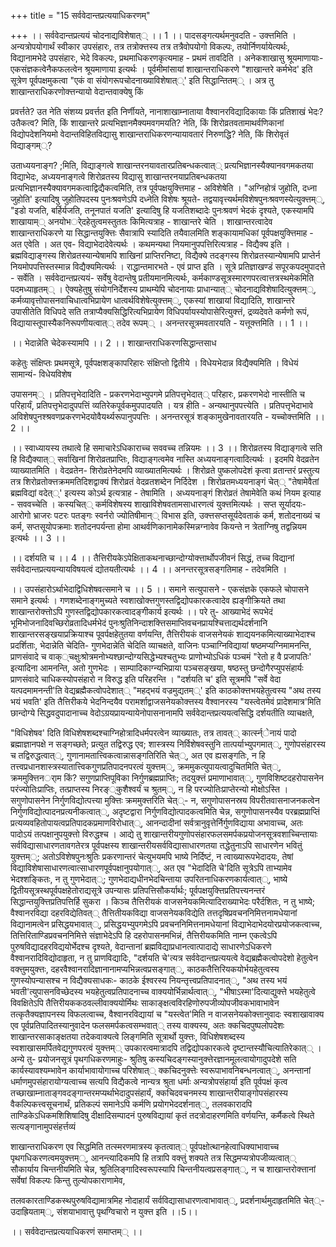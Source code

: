 +++
title = "15 सर्ववेदान्तप्रत्ययाधिकरणम्"

+++
।। सर्ववेदान्तप्रत्ययं चोदनाद्यविशेषात्् ।। 1 ।। पादसङ्गत्यर्थमनुवदति - उक्त्तमिति । अन्यत्रोपयोगार्थं स्वीकार उपसंहारः, तत्र तत्रोक्त्तस्य तत्र तत्रैवोपयोगो विकल्पः, तयोर्निणर्यायेत्यर्थः, विद्यानामभेदे उपसंहारः, भेदे विकल्पः, प्रथमाधिकरणकृत्यमाह - प्रथमं तावदिति । अनेकशाखासु श्रूयमाणायाः- एकसंज्ञकत्वेनैकफलत्वेन श्रूयमाणाया इत्यर्थः । पूर्वमीमांसायां शाखान्तराधिकरणे "शाखान्तरे कर्मभेद' इति सूत्रेण पूर्वपक्षमुकत्वा "एकं वा संयोगरूपचोदनाख्याविशेषात््' इति सिद्धान्तितम्् । अत्र तु शाखान्तराधिकरणोक्त्तन्यायो वेदान्तवाक्येषु किं

प्रवर्त्तते? उत नेति संशय्य प्रवर्त्तत इति निर्णीयते, नानाशाखाम्नाताया वैश्वानरविद्यादिकायाः किं प्रतिशाखं भेदः? उतैकत्व? मिति, किं शाखान्तरे प्रत्यभिज्ञानमैक्यमवगमयति? नेति, किं शिरोव्रतवतामाथर्वणिकानां विद्योपदेशनियमो वेदान्तविहितविद्यासु शाखान्तराधिकरणन्यायावतारं निरुणद्धि? नेति, किं शिरोवृतं विद्याङ्गम््?

उताध्ययनाङ्ग? ;मिति, विद्याङ्गत्वे शाखान्तरनयावतारप्रतिबन्धकत्वात्् प्रत्यभिज्ञानस्यैक्यानवगमकतया विद्याभेदः, अध्ययनाङ्गत्वे शिरोव्रतस्य विद्यासु शाखान्तरनयाप्रतिबन्धकतया प्रत्यभिज्ञानस्यैक्यावगमकत्वाद्विद्यैकत्वमिति, तत्र पूर्वपक्षयुक्त्तिमाह - अविशेषेति । "अग्निहोत्रं जुहोति, दध्ना जुहोति' इत्यादिषु जुहोतिपदस्य पुनःश्रवणेऽपि दध्नेति विशेषः श्रूयते- तद्वयावृत्त्यर्थमविशेषपुनःश्रवणस्येत्युक्त्तम््, "इडो यजति, बर्हिर्यजति, तनूनपातं यजति' इत्यादिषु हि यजतिशब्दादेः पुनःश्रवणं भेदकं दृश्यते, एकस्यामपि शाखायाम्् अनयोभर्ेदहेतुत्वमस्तुततः किमित्यत्राह - शाखान्तरे चेति । शाखान्तरत्वादेव शाखान्तराधिकरणे या सिद्धान्तयुक्त्तिः सैवात्रापि स्यादिति तयैवालमिति शङ्कायामधिकां पूर्वपक्षयुक्त्तिमाह - अत एवेति । अत एव- विद्याभेदादेवेत्यर्थः । कथमन्यथा नियमानुपपत्तिरित्यत्राह - विद्यैक्य इति । ब्रह्मविद्याङ्गस्य शिरोव्रतस्यान्येषामपि शाखिनां प्राप्तिरनिष्टा, विद्यैक्ये तदङ्गस्य शिरोव्रतस्यान्येषामपि प्राप्तेर्न नियमोपपत्तिस्तस्मान्न विद्यैक्यमित्यर्थः । राद्धान्तमारभते - एवं प्राप्त इति । सूत्रे प्रतिज्ञाखण्डं सपूरकपदमुपादत्ते - सर्वेति । सर्ववेदान्तप्रत्ययं- सर्वेषु वेदान्तेषु प्रतीयमानमित्यर्थः, कर्मकाण्डसूत्रस्मारणपरत्वात्तत्रस्थमेकमिति पदमध्याहृतम्् । ऐक्यहेतुषु संयोगनिर्देशस्य प्राथम्येपि चोदनायाः प्राधान्यात्् चोदनाद्यविशेषादित्युक्त्तम््, कर्मव्यावृत्तोपासनवाचिधात्वभिप्रायेण धात्वर्थविशेषेत्युक्त्तम््, एकस्यां शाखायां विद्यादिति, शाखान्तरे उपासीतेति विधिपदे सति तत्राप्यैक्यसिद्धिरित्यभिप्रायेण विधिपर्यायस्योपासेरित्युक्त्तं, द्रव्यदेवते कर्मणो रूपं, विद्यायास्तूपास्यैकनिरूपणीयत्वात्् तदेव रूपम्् । अनन्तरसूत्रमवतारयति - यत्तूक्त्तमिति ।। 1 ।।

।। भेदान्नेति चेदेकस्यामपि ।। 2 ।। शाखान्तराधिकरणसिद्धान्तसाध

कहेतुः संक्षिप्तः प्रथमसूत्रे, पूर्वपक्षशङ्कापरिहारः संक्षिप्तो द्वितीये । विधेयभेदान्न विद्यैक्यमिति । विधेयं सामान्यं- विधेयविशेष

उपासनम्् । प्रतिपत्तृभेदादिति - प्रकरणभेदाभ्युपगमे प्रतिपत्तृभेदात्् परिहारः, प्रकरणभेदो नास्तीति च परिहार्यं, प्रतिपत्तृभेदादुपपत्तिं व्यतिरेकपूर्वकमुपपादयति । यत्र हीति - अन्यथानुपपत्त्येति । प्रतिपत्तृभेदाभावे अविशेषपुनश्श्रवणप्रकरणभेदयोवैयर्थ्यरूपानुपपत्तिः । अनन्तरसूत्रं शङ्कामुखेनावतारयति - यच्चोक्त्तमिति ।। 2 ।।

।। स्वाध्यायस्य तथात्वे हि समाचारेऽधिकाराच्च सववच्च तन्नियमः ।। 3 ।। शिरोव्रतस्य विद्याङ्गत्वे सति हि विद्यैक्यात्् सर्वाखिनां शिरोव्रतप्राप्तिः, विद्याङ्गत्वमेव नास्ति अध्ययनाङ्गत्वादित्यर्थः । इदमपि वेदव्रतेन व्याख्यातमिति । वेदव्रतेन- शिरोव्रतेनेदमपि व्याख्यातमित्यर्थः । शिरोव्रते पुष्कलोपदेशं कृत्वा व्रतान्तरं प्रस्तुत्य तत्र शिरोव्रतोक्त्तक्रममतिदिशद्वाक्यं शिरोव्रतं वेदव्रतशब्देन निर्दिदेश । शिरोव्रतमध्ययनाङ्गं चेत्् "तेषामेवैतां ब्रह्मविद्यां वदेत््' इत्यस्य कोऽर्थ इत्यत्राह - तेषामिति । अध्ययनाङ्गं शिरोव्रतं तेषामेवेति कथं नियम इत्याह - सववच्चेति । कस्यचित्् कर्मविशेषस्य शाखाविशेषवतामसाधारणत्वं युक्त्तमित्यर्थः । सप्त सूर्यादयः- आरोगो भ्राजरः पटरः पतङ्गः स्वर्नरो ज्योतिषीमान्् विभास इति, उक्त्तसप्तसूर्यदेवताकं कर्म, शतोदनाख्यं च कर्म, सप्तसूयोपक्रमाः शतोदनपर्यन्ता होमा आथर्वणिकानामेकस्मिन्नग्नावेव कियन्ते न त्रेताग्निषु तद्वन्नियम इत्यर्थः ।। 3 ।।

।। दर्शयति च ।। 4 ।। तैत्तिरीयकेऽपेक्षिताकथनाच्छान्दोग्योक्त्तार्थोपजीवनं सिद्धं, तच्च विद्यानां सर्ववेदान्तप्रत्ययन्यायविषयत्वं द्योतयतीत्यर्थः ।। 4 ।। अनन्तरसूत्रसङ्गतिमाह - तदेवमिति ।

।। उपसंहारोऽर्थाभेदाद्विधिशेषवत्समाने च ।। 5 ।। समाने सत्युपासने - एकसंज्ञके एकफले चोपासने समाने इत्यर्थः । गणशब्देनाङ्गमुच्यते स्वशाखोक्त्तगुणस्तद्विद्योपकारकत्वादेव ह्यङ्गीक्रियते तथा शाखान्तरोक्त्तोऽपि गुणस्तद्विद्योपकारकत्वादङ्गीकार्य इत्यर्थः ।। परे तु- आख्याभेदं रूपभेदं भूमिभोजनादिवच्छिरोव्रतादिधर्मभेदं पुनःश्रुतिनिन्दाशक्त्तिसमाप्तिवचनप्रायश्चित्ताद्यर्थदर्शनानि शाखान्तरसङ्खयाप्रक्रियाश्च पूवर्पक्षहेतुतया वर्णयन्ति, तैत्तिरीयकं वाजसनेयकं शाद्ययनकमित्याख्याभेदाश्च प्रदर्शिताः, भेदान्नेति चेदिति- गुणभेदान्नेति चेदिति व्याचक्षते, वाजिनः पञ्चाग्निविद्यायां षष्ठमप्यग्निमामनन्ति, प्राणसंवादे च वाक््चक्षुःश्रोत्रमनोभ्यश्छान्दोग्यसिद्धेभ्यश्चतुभ्यः प्राणोभ्योऽधिकं पञ्चमं "रेतो ह वै प्रजापतिः' इत्यादिना आमनन्ति, अतो गुणभेदः । साम्पादिकाग्न्यभिप्राया पञ्चसङ्खया, षष्ठस्तु छन्दोगैरप्युपसंहार्यः प्राणसंवादे चाधिकस्योपसंहारो न विरुद्ध इति परिहरन्ति । "दर्शयति च' इति सूत्रमपि "सर्वे वेदा यत्पदमामनन्ती'ति वेद्यब्रह्मैकत्वोपदेशात्् "महद्भयं वज्रमुद्यतम््' इति काठकोक्त्तभयहेतुत्वस्य "अथ तस्य भयं भवति' इति तैत्तिरीकये भेदनिन्दयैव परामर्शाद्वाजसनेयकोक्त्तस्य वैश्वानरस्य "यस्त्वेतमेवं प्रादेशमात्र'मिति छान्दोग्ये सिद्धवदुपादानाच्च वेदोऽग्रयप्रायन्यायेनोपासनानामपि सर्ववेदान्तप्रत्ययत्वसिद्धि दर्शयतीति व्याचक्षते,

"विधिशेषव' दिति विधिशेषशब्दश्चाग्निहोत्रादिधर्मपरत्वेन व्याख्यातः, तत्र तावत्् कार्त्स्न्ेनायं पादो ब्रह्माज्ञानपक्षे न सङ्गच्छते; प्रत्युत तद्विरुद्ध एव; शास्त्रस्य निर्विशेषवस्तुनि तात्पर्याभ्युपगमात््, गुणोपसंहारस्य च तद्विरुद्धत्वात््, गुणानामतात्त्विकत्वान्नासङ्गतिरिति चेत््, अत एव ह्यसङ्गतिः, न हि तत्त्वप्रधानशास्त्रस्यातात्त्विकगुणप्रतिपादनपरत्वं युक्त्तम््, क्रममुकत्युपायत्वादुचितमिति चेत््, क्रममुक्त्तिनर्ाम किं? सगुणप्राप्तिपूविका निर्गुणब्रह्मप्राप्तिः; तदयुक्त्तं प्रमाणाभावात््, गुणविशिष्टदहरोपासनेन परंज्योतिःप्राप्तिः, तत्प्राप्तस्य निरङ््कुशैश्वर्यं च श्रुतम््, न हि परज्योतिःप्राप्तेरन्यो मोक्षोऽस्ति । सगुणोपासनेन निर्गुणविद्योत्पत्त्या मुक्त्तिः क्रममुक्त्तरिति चेत््- न, सगुणोपासनस्रय विपरीतवासनाजनकत्वेन निर्गुणविद्योत्पादनप्रत्यनीकत्वात््, अदृष्टद्वारा निर्गुणविद्योत्पादकत्वमिति चेन्न, सगुणोपासनस्यैव परब्रह्मप्राप्तिं प्रत्यव्यवहितोपायत्वप्रतिपादकप्रमाणविरोधात््, आनन्दादीनां सर्वत्रानुवृत्तेर्निर्गुणविद्याया अभावाच्च, अतः पादोऽयं तत्पक्षानुपयुक्त्तो विरुद्धश्च । आद्ये तु शाखान्तरीयगुणोपसंहारफलसमर्पकप्रयोजनसूत्रवशाच्चिन्तायाः सर्वविद्यासाधारणतावगतेरत्र पूर्वपक्षस्य शाखान्तरीयसर्वविद्यासाधारणतया तद्धेतुनाऽपि साधारणेन भवितुं युक्त्तम््; अतोऽविशेषपुनःश्रुतिः प्रकरणान्तरं चेत्युभयमपि भाष्ये निर्दिष्टं, न त्वाख्यारूपभेदादयः, तेषां विद्याविशेषासाधारणत्वात्साधारणपूर्वपक्षानुपयोगात््, अत एव "भेदादिति चे'दिति सूत्रेऽपि ताभ्यामेव भेदश्शङ्कितः, न तु गुणभेदात््; गुणभेदाद्यधीनभेदचिन्ताया उपरितनाधिकरणकार्यत्वात््, भाष्ये द्वितीयसूत्रस्थपूर्वपक्षहेतोराद्यसूत्रे उपन्यासः प्रतिपत्तिसौकर्यार्थः; पूर्वपक्षयुक्त्तिप्रतिपत्त्यनन्तरं सिद्धान्तयुक्त्तिप्रतिपत्तिर्हि सुकरा । किञ्च तैत्तिरीयकं वाजसनेयकमित्यादिराख्याभेदः परैर्दशितः, न तु भाष्ये; वैश्वानरविद्या दहरविद्येतिवत्् तैत्तितीयकविद्या वाजसनेयकविद्येति तत्तदृषिप्रवचननिमित्तनामधेयानां विद्यानामत्वेन प्रसिद्धयभावात््, प्रसिद्धयभ्युपगमेऽपि प्रवचननिमित्तनामधेयानां विद्याभेदाभेदयोरप्रयोजकत्वाच्च, तित्तिरिताण्डिप्रवचननिमित्ते संज्ञाभेदेऽपि हि दहरोपासनमभिन्नं, तैत्तिरीयकमिति नाम्न एकत्वेऽपि पुरुषविद्यादहरविद्ययोर्भेदश्च दृश्यते, वेदान्तानां ब्रह्मविद्याप्रधानत्वात्पादाद्ये साधारणेऽधिकरणे वैश्वानरादिविद्योदाहृता, न तु प्राणविद्यादिः, "दर्शयति चे'त्यत्र सर्ववेदान्तप्रत्ययत्वे वेद्यब्रह्मैकत्वोपदेशो हेतुत्वेन वक्त्तुमयुक्त्तः, दहरवैश्वानरादिज्ञानानामप्यभिन्नत्वप्रसङ्गात््, काठकतैत्तिरियकयोर्भयहेतुत्वस्य गुणस्योपन्यासश्च न विद्यैक्यसाधकः- काठके ईश्वरस्य नियन्तृत्त्वप्रतिपादनात््, "अथ तस्य भयं भवती'त्युपासनविच्छेदस्य भयहेतुत्वप्रतिपादनाच्च वाक्ययोर्भिन्नार्थत्वात््, "भीषाऽस्मा'दित्याद्युक्त्ते भयहेतुत्वे विवक्षितेऽपि तैत्तिरीयककठवल्लीवाक्ययोर्मिथः साकाङ्क्षत्वविरहिणोरुपजीव्योपजीवकभावाभावेन तत्कृतैक्यज्ञापनस्य विफलत्वाच्च, वैश्वानरविद्यायां च "यस्त्वेत'मिति न वाजसनेयकोक्त्तानुवादः स्वशाखावाक्य एव पूर्वप्रतिपादितस्यानुवादेन फलसमर्पकत्वसम्भवात्् तस्य वाक्यस्य, अतः क्कचिदपुष्पलोपदेशः शाखान्तरसाकाङ्क्षतया तदेकवाक्यत्वे लिङ्गमिति सूत्रार्थो युक्त्तः, विधिशेषशब्दस्य स्वशाखासमर्पितवेद्यगुणपरत्वं युक्त्तम्् उपकारत्वमात्रादपि तद्विद्योपकारकत्वे दृष्टान्तस्यौचित्यातिरेकात्् । अन्ये तु- प्रयोजनसूत्रं पृथगधिकरणमाहुः- श्रुतिषु कस्यचिदङ्गस्यानुक्त्तेरज्ञानमूलत्वायोगादुपदेशे सति कार्यस्यावश्यम्भावेन कार्याभावायोगाच्च परिशेषात्् क्कचिदनुक्त्तेः स्वरूपाभावनिबन्धनत्वात््, अनन्तानां धर्माणमुपसंहारायोग्यत्वाच्च सत्यपि विद्यैकत्वे नान्यत्र श्रुता धर्माः अन्यत्रोपसंहार्या इति पूर्वपक्षं कृत्व तच्छाखाम्नाताङ्गवदङ्गान्तरमप्यर्थाभेदादुपसंहार्यं, क्कचिदवचनमस्य शाखान्तरीयाङ्गोपसंहारस्य वैकल्पिकत्त्वसूचनार्थं, प्रतिकल्पं समानेऽपि कर्मणि प्रयोगभेददर्शनात््, तलवकारादपि ताण्डिकेऽधिकमशिशिषादिषु दीक्षादिसम्पादनं पुरुषविद्यायां कृतं तदत्रोदाहरणमिति वर्णयन्ति, कर्मैकत्वे स्थिते सत्यङ्गानामुपसंहर्त्तव्यं

शाखान्तराधिकरण एव सिद्धमिति तत्स्मरणमात्रस्य कृतत्वात्् पूर्वपक्षोत्थानहेत्वाधिक्याभावाच्च पृथगधिकरणत्वमयुक्त्तम््, आनन्त्यादिकमपि हि तत्रापि वक्त्तुं शक्यते तत्र सिद्धमप्यत्रोपजीव्यत्वात्् सौकार्याय चिन्तनीयमिति चेन्न, श्रुतिलिङ्गादिस्वरूपस्यापि चिन्तनीयत्वप्रसङ्गात््, न च शाखान्तरोक्त्तानां सर्वेषां विकल्पः किन्तु तुल्योपकाराणामेव,

तलवकारताण्डिकस्थपुरुषविद्यामात्रमिह नोदाहार्यं सर्वविद्यासाधारणत्वाभावात््, प्रदर्शनार्थमुदाहृतमिति चेत््- उदाह्रियताम््, संशयाभावात्तु पृथग्विचारो न युक्त्त इति ।।5।।

।। सर्ववेदान्तप्रत्ययाधिकरणं समाप्तम्् ।।

